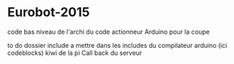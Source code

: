# Eurobot-2015
code bas niveau de l'archi du code actionneur Arduino pour la coupe

to do
dossier include a mettre dans les includes du compilateur arduino (ici codeblocks) 
kiwi de la pi
Call back du serveur
